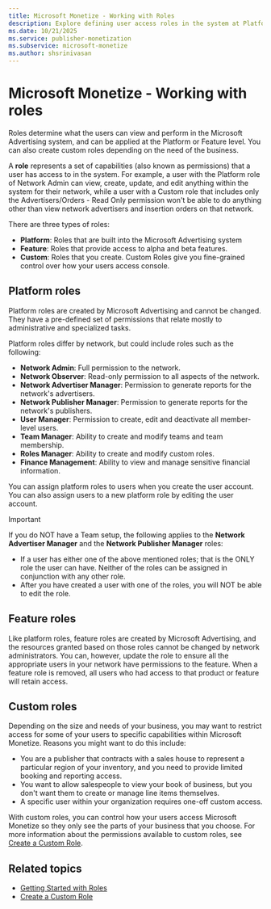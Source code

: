 ```yaml
---
title: Microsoft Monetize - Working with Roles
description: Explore defining user access roles in the system at Platform or Feature level. Customize roles to meet business needs.
ms.date: 10/21/2025
ms.service: publisher-monetization
ms.subservice: microsoft-monetize
ms.author: shsrinivasan
---
```


# Microsoft Monetize - Working with roles

Roles determine what the users can view and perform in the Microsoft Advertising system, and can be applied at the Platform or Feature level. You can also create custom roles depending on the need of the business.

A **role** represents a set of capabilities (also known as permissions) that a user has access to in the system. For example, a user with the Platform role of Network Admin can view, create, update, and edit anything within the system for their network, while a user with a Custom role that includes only the Advertisers/Orders - Read Only permission
won't be able to do anything other than view network advertisers and insertion orders on that network.

There are three types of roles:

- **Platform**: Roles that are built into the Microsoft Advertising system
- **Feature**: Roles that provide access to alpha and beta features.
- **Custom**: Roles that you create. Custom Roles give you fine-grained control over how your users access console.

## Platform roles

Platform roles are created by Microsoft Advertising and cannot be changed. They have a pre-defined set of permissions that relate mostly to administrative and specialized tasks.

Platform roles differ by network, but could include roles such as the following:

- **Network Admin**: Full permission to the network.
- **Network Observer**: Read-only permission to all aspects of the network.
- **Network Advertiser Manager**: Permission to generate reports for the network's advertisers.
- **Network Publisher Manager**: Permission to generate reports for the network's publishers.
- **User Manager**: Permission to create, edit and deactivate all member-level users.
- **Team Manager**: Ability to create and modify teams and team membership.
- **Roles Manager**: Ability to create and modify custom roles.
- **Finance Management**: Ability to view and manage sensitive financial information.

You can assign platform roles to users when you create the user account. You can also assign users to a new platform role by editing the user account.

> [!IMPORTANT]
> If you do NOT have a Team setup, the following applies to the **Network Advertiser Manager** and the **Network Publisher Manager** roles:
>
> - If a user has either one of the above mentioned roles; that is the ONLY role the user can have. Neither of the roles can be assigned in conjunction with any other role.
> - After you have created a user with one of the roles, you will NOT be able to edit the role.

## Feature roles

Like platform roles, feature roles are created by Microsoft Advertising, and the resources granted based on those roles cannot be changed by network administrators. You can, however, update the role to ensure all the appropriate users in your network have permissions to the feature. When a feature role is removed, all users who had access to that product or feature will retain access.

## Custom roles

Depending on the size and needs of your business, you may want to restrict access for some of your users to specific capabilities within Microsoft Monetize. Reasons you might want to do this include:

- You are a publisher that contracts with a sales house to represent a particular region of your inventory, and you need to provide limited booking and reporting access.
- You want to allow salespeople to view your book of business, but you don't want them to create or manage line items themselves.
- A specific user within your organization requires one-off custom access.

With custom roles, you can control how your users access Microsoft Monetize so they only see the parts of
your business that you choose. For more information about the permissions available to custom roles, see [Create a Custom Role](create-a-custom-role.md).

## Related topics

- [Getting Started with Roles](getting-started-with-roles.md)
- [Create a Custom Role](create-a-custom-role.md)